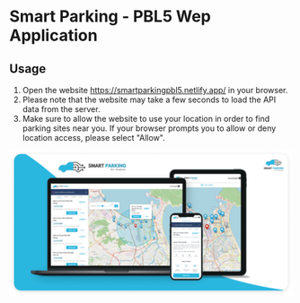 # Smart Parking - PBL5 Wep Application

## Usage

1. Open the website https://smartparkingpbl5.netlify.app/ in your browser.
2. Please note that the website may take a few seconds to load the API data from the server.
3. Make sure to allow the website to use your location in order to find parking sites near you.
   If your browser prompts you to allow or deny location access, please select "Allow".

<img src="./public/Smart_Parking_Demo.png" />
